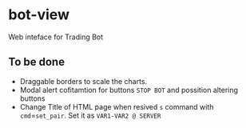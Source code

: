 # bot-view
 Web inteface for Trading Bot

## To be done

- Draggable borders to scale the charts.
- Modal alert cofitamtion for buttons `STOP BOT` and possition altering buttons
- Change Title of HTML page when resived `s` command with `cmd`=`set_pair`. Set it as `VAR1-VAR2 @ SERVER`



